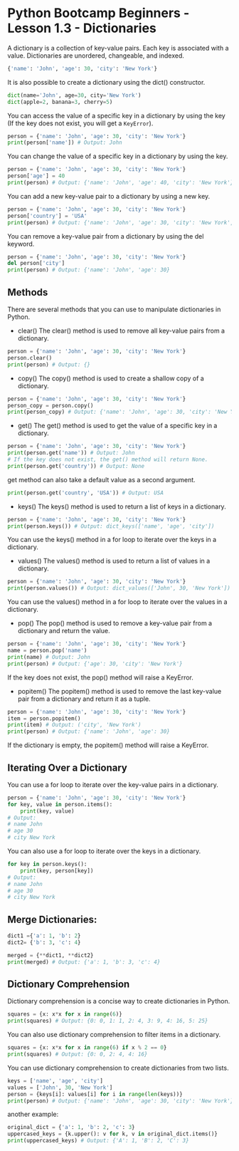 # Python Bootcamp Beginners - Lesson 1.3 - Dictionaries

A dictionary is a collection of key-value pairs. Each key is associated with a value. Dictionaries are unordered, changeable, and indexed.
```python
{'name': 'John', 'age': 30, 'city': 'New York'}
```

It is also possible to create a dictionary using the dict() constructor.
```python
dict(name='John', age=30, city='New York')
dict(apple=2, banana=3, cherry=5)
```
You can access the value of a specific key in a dictionary by using the key (If the key does not exist, you will get a `KeyError`).
```python
person = {'name': 'John', 'age': 30, 'city': 'New York'}
print(person['name']) # Output: John
```
You can change the value of a specific key in a dictionary by using the key.
```python
person = {'name': 'John', 'age': 30, 'city': 'New York'}
person['age'] = 40
print(person) # Output: {'name': 'John', 'age': 40, 'city': 'New York'}
```
You can add a new key-value pair to a dictionary by using a new key.
```python
person = {'name': 'John', 'age': 30, 'city': 'New York'}
person['country'] = 'USA'
print(person) # Output: {'name': 'John', 'age': 30, 'city': 'New York', 'country': 'USA'}
```
You can remove a key-value pair from a dictionary by using the del keyword.
```python
person = {'name': 'John', 'age': 30, 'city': 'New York'}
del person['city']
print(person) # Output: {'name': 'John', 'age': 30}
```



## Methods
There are several methods that you can use to manipulate dictionaries in Python.
- clear()
 The clear() method is used to remove all key-value pairs from a dictionary.
```python
person = {'name': 'John', 'age': 30, 'city': 'New York'}
person.clear()
print(person) # Output: {}
```
- copy()
The copy() method is used to create a shallow copy of a dictionary.
```python
person = {'name': 'John', 'age': 30, 'city': 'New York'}
person_copy = person.copy()
print(person_copy) # Output: {'name': 'John', 'age': 30, 'city': 'New York'}
```

- get()
The get() method is used to get the value of a specific key in a dictionary.
```python
person = {'name': 'John', 'age': 30, 'city': 'New York'}
print(person.get('name')) # Output: John
# If the key does not exist, the get() method will return None.
print(person.get('country')) # Output: None
```
get method can also take a default value as a second argument.
```python
print(person.get('country', 'USA')) # Output: USA
```
- keys()
The keys() method is used to return a list of keys in a dictionary.
```python
person = {'name': 'John', 'age': 30, 'city': 'New York'}
print(person.keys()) # Output: dict_keys(['name', 'age', 'city'])   
```
You can use the keys() method in a for loop to iterate over the keys in a dictionary.

- values()
The values() method is used to return a list of values in a dictionary.
```python
person = {'name': 'John', 'age': 30, 'city': 'New York'}
print(person.values()) # Output: dict_values(['John', 30, 'New York'])
```
You can use the values() method in a for loop to iterate over the values in a dictionary.
- pop()
The pop() method is used to remove a key-value pair from a dictionary and return the value.
```python
person = {'name': 'John', 'age': 30, 'city': 'New York'}
name = person.pop('name')
print(name) # Output: John
print(person) # Output: {'age': 30, 'city': 'New York'}
```
If the key does not exist, the pop() method will raise a KeyError.

- popitem()
The popitem() method is used to remove the last key-value pair from a dictionary and return it as a tuple.
```python
person = {'name': 'John', 'age': 30, 'city': 'New York'}
item = person.popitem()
print(item) # Output: ('city', 'New York')
print(person) # Output: {'name': 'John', 'age': 30}
```
If the dictionary is empty, the popitem() method will raise a KeyError.

## Iterating Over a Dictionary
You can use a for loop to iterate over the key-value pairs in a dictionary.
```python
person = {'name': 'John', 'age': 30, 'city': 'New York'}
for key, value in person.items():
    print(key, value)
# Output:
# name John
# age 30
# city New York
```
You can also use a for loop to iterate over the keys in a dictionary.
```python
for key in person.keys():
    print(key, person[key])
# Output:
# name John
# age 30
# city New York
```
## Merge Dictionaries:
```python
dict1 ={'a': 1, 'b': 2}
dict2= {'b': 3, 'c': 4}

merged = {**dict1, **dict2}
print(merged) # Output: {'a': 1, 'b': 3, 'c': 4}

```



## Dictionary Comprehension
Dictionary comprehension is a concise way to create dictionaries in Python.
```python
squares = {x: x*x for x in range(6)}    
print(squares) # Output: {0: 0, 1: 1, 2: 4, 3: 9, 4: 16, 5: 25}
```
You can also use dictionary comprehension to filter items in a dictionary.
```python
squares = {x: x*x for x in range(6) if x % 2 == 0}
print(squares) # Output: {0: 0, 2: 4, 4: 16}
```
You can use dictionary comprehension to create dictionaries from two lists.
```python
keys = ['name', 'age', 'city']
values = ['John', 30, 'New York']
person = {keys[i]: values[i] for i in range(len(keys))}
print(person) # Output: {'name': 'John', 'age': 30, 'city': 'New York'}
```
another example:

```python
original_dict = {'a': 1, 'b': 2, 'c': 3}
uppercased_keys = {k.upper(): v for k, v in original_dict.items()}
print(uppercased_keys) # Output: {'A': 1, 'B': 2, 'C': 3}
```